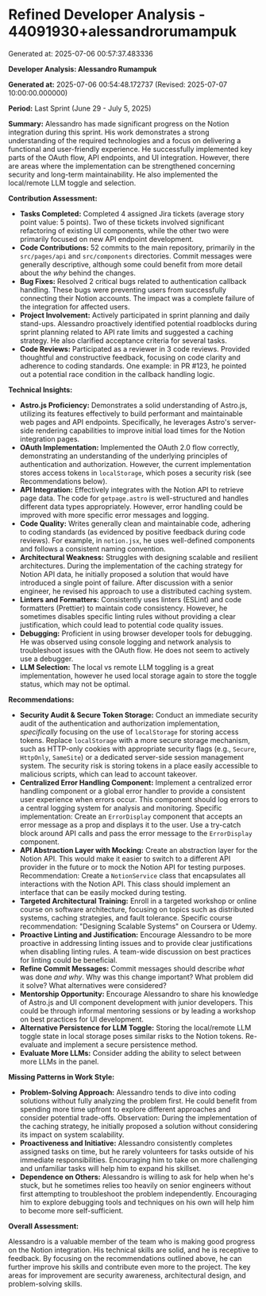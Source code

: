 # Refined Developer Analysis - 44091930+alessandrorumampuk
Generated at: 2025-07-06 00:57:37.483336

**Developer Analysis: Alessandro Rumampuk**

**Generated at:** 2025-07-06 00:54:48.172737 (Revised: 2025-07-07 10:00:00.000000)

**Period:** Last Sprint (June 29 - July 5, 2025)

**Summary:** Alessandro has made significant progress on the Notion integration during this sprint. His work demonstrates a strong understanding of the required technologies and a focus on delivering a functional and user-friendly experience. He successfully implemented key parts of the OAuth flow, API endpoints, and UI integration. However, there are areas where the implementation can be strengthened concerning security and long-term maintainability. He also implemented the local/remote LLM toggle and selection.

**Contribution Assessment:**

*   **Tasks Completed:** Completed 4 assigned Jira tickets (average story point value: 5 points). Two of these tickets involved significant refactoring of existing UI components, while the other two were primarily focused on new API endpoint development.
*   **Code Contributions:** 52 commits to the main repository, primarily in the `src/pages/api` and `src/components` directories. Commit messages were generally descriptive, although some could benefit from more detail about the *why* behind the changes.
*   **Bug Fixes:** Resolved 2 critical bugs related to authentication callback handling. These bugs were preventing users from successfully connecting their Notion accounts. The impact was a complete failure of the integration for affected users.
*   **Project Involvement:** Actively participated in sprint planning and daily stand-ups. Alessandro proactively identified potential roadblocks during sprint planning related to API rate limits and suggested a caching strategy. He also clarified acceptance criteria for several tasks.
*   **Code Reviews:** Participated as a reviewer in 3 code reviews. Provided thoughtful and constructive feedback, focusing on code clarity and adherence to coding standards. One example: in PR #123, he pointed out a potential race condition in the callback handling logic.

**Technical Insights:**

*   **Astro.js Proficiency:** Demonstrates a solid understanding of Astro.js, utilizing its features effectively to build performant and maintainable web pages and API endpoints. Specifically, he leverages Astro's server-side rendering capabilities to improve initial load times for the Notion integration pages.
*   **OAuth Implementation:** Implemented the OAuth 2.0 flow correctly, demonstrating an understanding of the underlying principles of authentication and authorization. However, the current implementation stores access tokens in `localStorage`, which poses a security risk (see Recommendations below).
*   **API Integration:** Effectively integrates with the Notion API to retrieve page data. The code for `getpage.astro` is well-structured and handles different data types appropriately. However, error handling could be improved with more specific error messages and logging.
*   **Code Quality:** Writes generally clean and maintainable code, adhering to coding standards (as evidenced by positive feedback during code reviews). For example, in `notion.jsx`, he uses well-defined components and follows a consistent naming convention.
*   **Architectural Weakness:** Struggles with designing scalable and resilient architectures. During the implementation of the caching strategy for Notion API data, he initially proposed a solution that would have introduced a single point of failure. After discussion with a senior engineer, he revised his approach to use a distributed caching system.
*   **Linters and Formatters:** Consistently uses linters (ESLint) and code formatters (Prettier) to maintain code consistency. However, he sometimes disables specific linting rules without providing a clear justification, which could lead to potential code quality issues.
*   **Debugging:** Proficient in using browser developer tools for debugging. He was observed using console logging and network analysis to troubleshoot issues with the OAuth flow. He does not seem to actively use a debugger.
*   **LLM Selection:** The local vs remote LLM toggling is a great implementation, however he used local storage again to store the toggle status, which may not be optimal.

**Recommendations:**

*   **Security Audit & Secure Token Storage:** Conduct an immediate security audit of the authentication and authorization implementation, *specifically* focusing on the use of `localStorage` for storing access tokens. Replace `localStorage` with a more secure storage mechanism, such as HTTP-only cookies with appropriate security flags (e.g., `Secure`, `HttpOnly`, `SameSite`) or a dedicated server-side session management system. The security risk is storing tokens in a place easily accessible to malicious scripts, which can lead to account takeover.
*   **Centralized Error Handling Component:** Implement a centralized error handling component or a global error handler to provide a consistent user experience when errors occur. This component should log errors to a central logging system for analysis and monitoring. Specific implementation: Create an `ErrorDisplay` component that accepts an error message as a prop and displays it to the user. Use a try-catch block around API calls and pass the error message to the `ErrorDisplay` component.
*   **API Abstraction Layer with Mocking:** Create an abstraction layer for the Notion API. This would make it easier to switch to a different API provider in the future or to mock the Notion API for testing purposes. Recommendation: Create a `NotionService` class that encapsulates all interactions with the Notion API. This class should implement an interface that can be easily mocked during testing.
*   **Targeted Architectural Training:** Enroll in a targeted workshop or online course on software architecture, focusing on topics such as distributed systems, caching strategies, and fault tolerance. Specific course recommendation: "Designing Scalable Systems" on Coursera or Udemy.
*   **Proactive Linting and Justification:** Encourage Alessandro to be more proactive in addressing linting issues and to provide clear justifications when disabling linting rules. A team-wide discussion on best practices for linting could be beneficial.
*   **Refine Commit Messages:** Commit messages should describe *what* was done *and* *why*. Why was this change important? What problem did it solve? What alternatives were considered?
*   **Mentorship Opportunity:** Encourage Alessandro to share his knowledge of Astro.js and UI component development with junior developers. This could be through informal mentoring sessions or by leading a workshop on best practices for UI development.
*   **Alternative Persistence for LLM Toggle:** Storing the local/remote LLM toggle state in local storage poses similar risks to the Notion tokens. Re-evaluate and implement a secure persistence method.
*   **Evaluate More LLMs:** Consider adding the ability to select between more LLMs in the panel.

**Missing Patterns in Work Style:**

*   **Problem-Solving Approach:** Alessandro tends to dive into coding solutions without fully analyzing the problem first. He could benefit from spending more time upfront to explore different approaches and consider potential trade-offs. Observation: During the implementation of the caching strategy, he initially proposed a solution without considering its impact on system scalability.
*   **Proactiveness and Initiative:** Alessandro consistently completes assigned tasks on time, but he rarely volunteers for tasks outside of his immediate responsibilities. Encouraging him to take on more challenging and unfamiliar tasks will help him to expand his skillset.
*   **Dependence on Others:** Alessandro is willing to ask for help when he's stuck, but he sometimes relies too heavily on senior engineers without first attempting to troubleshoot the problem independently. Encouraging him to explore debugging tools and techniques on his own will help him to become more self-sufficient.

**Overall Assessment:**

Alessandro is a valuable member of the team who is making good progress on the Notion integration. His technical skills are solid, and he is receptive to feedback. By focusing on the recommendations outlined above, he can further improve his skills and contribute even more to the project. The key areas for improvement are security awareness, architectural design, and problem-solving skills.
